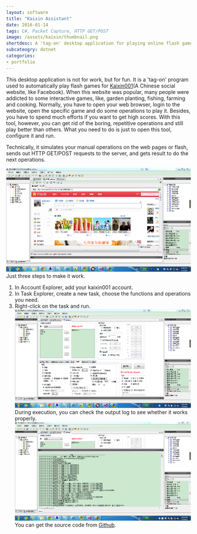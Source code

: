 ```yaml
---
layout: software
title: "Kaixin Assistant"
date: 2016-01-14
tags: C#, Packet Capture, HTTP GET/POST
image: /assets/kaixin/thumbnail.png
shortdesc: A 'tag-on' desktop application for playing online flash games.
subcateogry: dotnet
categories:
- portfolio
---
```


This desktop application is not for work, but for fun. It is a 'tag-on' program used to automatically play flash games for [Kaixin001](http://www.kaixin001.com/ "Kaixin001")(A Chinese social website, like Facebook). When this website was popular, many people were addicted to some interactive games, like, garden planting, fishing, farming and cooking. Normally, you have to open your web browser, login to the website, open the specific game and do some operations to play it. Besides, you have to spend much efforts if you want to get high scores. With this tool, however, you can get rid of the boring, repetitive operations and still play better than others. What you need to do is just to open this tool, configure it and run.

Technically, it simulates your manual operations on the web pages or flash, sends out HTTP GET/POST requests to the server, and gets result to do the next operations.  

![kaixin](/assets/kaixin/full.png "kaixin")  
Just three steps to make it work.  
1. In Account Explorer, add your kaixin001 account.  
2. In Task Explorer, create a new task, choose the functions and operations you need.  
3. Right-click on the task and run.  
![task](/assets/kaixin/task.png "task")
During execution, you can check the output log to see whether it works properly.
![running](/assets/kaixin/running.png "running")  
You can get the source code from [Github](https://github.com/jojozhuang/Projects/tree/master/KaixinAssistant/Src "Source Code").
